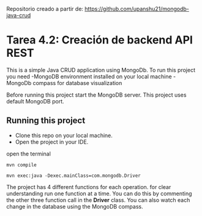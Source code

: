 Repositorio creado a partir de: https://github.com/upanshu21/mongodb-java-crud

# Tarea 4.2: Creación de backend API REST

This is a simple Java CRUD application using MongoDb. To run this project you need 
	-MongoDB environment installed on your local machine
	-MongoDb compass for database visualization
	
Before running this project start the MongoDB server. This project uses default MongoDB port.

## Running this project

- Clone this repo on your local machine. 
- Open the project in your IDE.

open the terminal

```
mvn compile
```
```
mvn exec:java -Dexec.mainClass=com.mongodb.Driver
```

The project has 4 different functions for each operation. for clear understanding run one function at a time. You can do this by commenting the other three function call in the **Driver** class. You can also watch each change in the database using the MongoDB compass.
